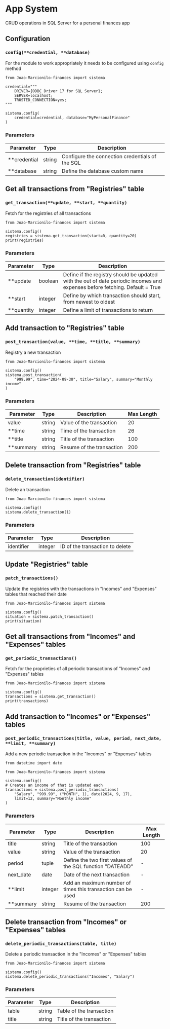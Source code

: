 # App System

CRUD operations in SQL Server for a personal finances app

## Configuration

### `config(**credential, **database)`

For the module to work appropriately it needs to be configured using `config` method

```
from Joao-Marcionilo-finances import sistema

credential="""
    DRIVER={ODBC Driver 17 for SQL Server};
    SERVER=localhost;
    TRUSTED_CONNECTION=yes;
"""

sistema.config(
    credential=credential, database="MyPersonalFinance"
)
```

### Parameters

| Parameter    | Type   | Description                                     |
|--------------|--------|-------------------------------------------------|
| **credential | string | Configure the connection credentials of the SQL |
| **database   | string | Define the database custom name                 |

## Get all transactions from "Registries" table

### `get_transaction(**update, **start, **quantity)`

Fetch for the registries of all transactions

```
from Joao-Marcionilo-finances import sistema

sistema.config()
registries = sistema.get_transaction(start=0, quantity=20)
print(registries)
```

### Parameters

| Parameter  | Type    | Description                                                                                                                 |
|------------|---------|-----------------------------------------------------------------------------------------------------------------------------|
| **update   | boolean | Define if the registry should be updated with the out of date periodic incomes and expenses before fetching. Default = True |
| **start    | integer | Define by which transaction should start, from newest to oldest                                                             |
| **quantity | integer | Define a limit of transactions to return                                                                                    |

## Add transaction to "Registries" table

### `post_transaction(value, **time, **title, **summary)`

Registry a new transaction

```
from Joao-Marcionilo-finances import sistema

sistema.config()
sistema.post_transaction(
    "999.99", time="2024-09-30", title="Salary", summary="Monthly income"
)
```

### Parameters

| Parameter | Type   | Description               | Max Length |
|-----------|--------|---------------------------|------------|
| value     | string | Value of the transaction  | 20         |
| **time    | string | Time of the transaction   | 26         |
| **title   | string | Title of the transaction  | 100        |
| **summary | string | Resume of the transaction | 200        |

## Delete transaction from "Registries" table

### `delete_transaction(identifier)`

Delete an transaction

```
from Joao-Marcionilo-finances import sistema

sistema.config()
sistema.delete_transaction(1)
```

### Parameters

| Parameter  | Type    | Description                     |
|------------|---------|---------------------------------|
| identifier | integer | ID of the transaction to delete |

## Update "Registries" table

### `patch_transactions()`

Update the registries with the transactions in "Incomes" and "Expenses" tables that reached their date

```
from Joao-Marcionilo-finances import sistema

sistema.config()
situation = sistema.patch_transaction()
print(situation)
```

## Get all transactions from "Incomes" and "Expenses" tables

### `get_periodic_transactions()`

Fetch for the proprieties of all periodic transactions of "Incomes" and "Expenses" tables

```
from Joao-Marcionilo-finances import sistema

sistema.config()
transactions = sistema.get_transaction()
print(transactions)
```

## Add transaction to "Incomes" or "Expenses" tables

### `post_periodic_transactions(title, value, period, next_date, **limit, **summary)`

Add a new periodic transaction in the "Incomes" or "Expenses" tables

```
from datetime import date

from Joao-Marcionilo-finances import sistema

sistema.config()
# Creates an income of that is updated each 
transactions = sistema.post_periodic_transactions(
    "Salary", "999.99", ("MONTH", 1), date(2024, 9, 17),
    limit=12, summary="Monthly income"
)
```

### Parameters

| Parameter  | Type    | Description                                                 | Max Length |  
|------------|---------|-------------------------------------------------------------|------------|
| title      | string  | Title of the transaction                                    | 100        | 
| value      | string  | Value of the transaction                                    | 20         | 
| period     | tuple   | Define the two first values of the SQL function "DATEADD"   | -          | 
| next_date  | date    | Date of the next transaction                                | -          | 
| **limit    | integer | Add an maximum number of times this transaction can be used | -          | 
| **summary  | string  | Resume of the transaction                                   | 200        | 


## Delete transaction from "Incomes" or "Expenses" tables

### `delete_periodic_transactions(table, title)`

Delete a periodic transaction in the "Incomes" or "Expenses" tables

```
from Joao-Marcionilo-finances import sistema

sistema.config()
sistema.delete_periodic_transactions("Incomes", "Salary")
```

### Parameters

| Parameter     | Type    | Description              |  
|---------------|---------|--------------------------|
| table         | string  | Table of the transaction | 
| title         | string  | Title of the transaction |